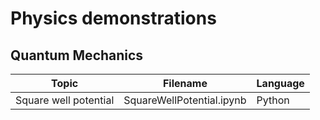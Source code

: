 # Physics demonstrations
## Quantum Mechanics

| Topic | Filename | Language |
|-------|----------| -------- |
| Square well potential | SquareWellPotential.ipynb | Python |
